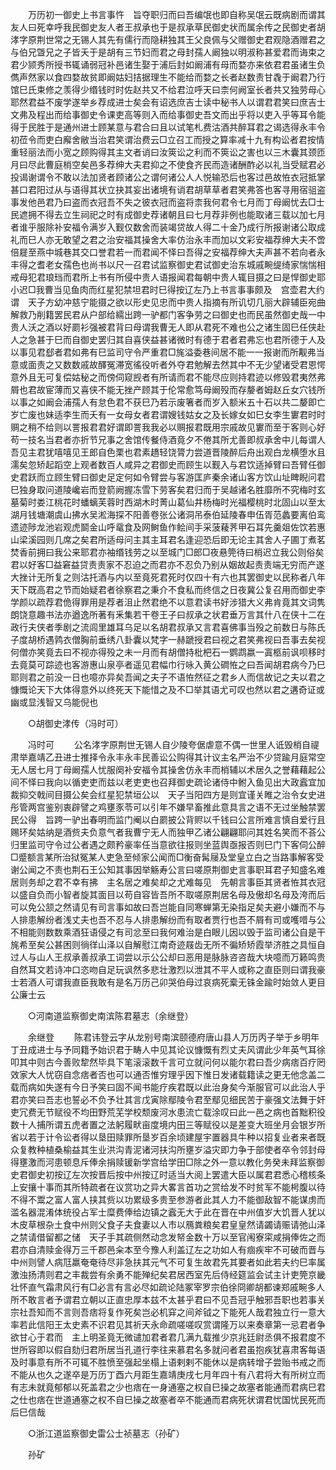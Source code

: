 <!-- { "loadSidebar": true } -->
　　万历初一御史上书言事忤　旨夺职归而曰吾编氓也即自称吴氓云既病剧而谓其友人曰死幸呼我民御史友人者王叔承也于是叔承草民御史状而属余传之民御史者胡涍字原荆世常之无锡人其先有儒行而隐耕独其王父良佩与父赠御史君观隐酒赠君之与伯兄曁兄之子皆夭于是胡有三节妇而君之母封孺人阚独以明淑称甚爱君而诲束之君少颕秀所授书辄诵弱冠补邑诸生娶于浦后封如阚浦有母而婺亦来依君君虽诸生负儁声然家以食四婺故贫即阚姑妇拮据理生不能给而婺之长者赵数责甘毳于阚君乃行馆巳氏束修之羡得少缗钱时时佐赵共又不给君泣呼天曰柰何阙室长者共又独劳母心耶然君益不废学遂举乡荐成进士矣会有诏选庶吉士读中秘书人以谓君君笑曰庶吉士文弗及程出而给事御史令课吏高等则入而给事御史吾文而出乎将以吏入乎等耳令能得于民胜于是通州进士顾某意与君合曰且以试笔札费沽酒共醉耳君之谒选得永丰令初莅令而吏白廨舍敝当治君笑谓治费云□立召工而授之算率减十九有构讼者君按情重轻丽法而小宽之顾购得其主文者诮曰汝筴讼之利而不筴讼之害也以三木囊其颈匝月曰尽此曹庭梢空矣邑多荐绅大夫君抑之不使食齐民而造诸酬酢必以礼当受赋君必投谒谢谓令不敢以法加贤者顾诸公之谓何诸公人人悦输恐后也客过邑故恠衣冠抵掌甚口君阳过从与语得其状立抉其妄出诸境有诮君胡草草者君笑弗答也客寻用宿驵盗事发他邑君乃曰盗而衣冠吾不失之彼衣冠而盗将柰我何君令七月而丁母阚忧去□士民遮拥不得去立生祠祀之时有成御史荐诸朝且曰七月荐非例也能取诸三载以加七月者谁乎服除补安福令满岁入觐仅数舍而装竭贷故人得二十金乃成行所报谢诸公取成礼而巳人亦无敢望之君之治安福其操舍大率仿治永丰而加以文彩安福荐绅大夫不啻倍屣至燕中城巷其交口誉君若一而君闻不怿曰吾得之安福荐绅大夫声甚不若向者永丰得之耆老女孺色也尚书以尺一召君试监察御史君试御史治东城戚畹缇绮家惴惴相戒母犯君琅珰而君所上书有所侵中贵人语报闻君每朝中贵人辄目摄之曰是悍御史耶小迟□我曹当见鱼肉而红星犯禁坦君时巳得按辽左乃上书言事事颇及　宫壶君大约谓　天子方幼冲慈宁能摄之欲以形史见忠而中贵人指摘有所讥切几丽大辟辅臣宛曲解救乃削籍罢民君从户部给繻出跨一驴都门客争劳之曰御史也而民虽然御史哉一中贵人沃之酒以好罽衫强被君背曰母谓我曹无人即从君死不难也公之诸生固巳任侠赴人之急甚于巳而自御史罢归其自喜侠益甚诸微时有德于君者君弗忘也君所德于人及以事见君郄者君如弗有巳监司守令严重君□旄溢委巷间居不能一一报谢而所觏弗当意或面责之又数数戚故醳冤滞宽徭役听者外夺君勉解去然其中不无少望诸受君恩愕意外且无可复偿姑秘之而傍伺窥觊者有所请而君不能尽应则持君迹以修毁君夷然弗屑也君故宦薄而又喜侠不能无挫产顾其于伦常愈笃母阚殁而存嫠者姆赵丘女穴钱所以事之如阚会浦孺人有怠色君不获巳乃若示废箸者而岁入额米五十石以共二嫠即亡岁亡废也妹适李生而夭有一女母女者君谓嫂钱姑女之及长嫁女如巳女李生寠君时时赒之稍不给则以詈报君君好谓即詈我我必以赒报君既用宗戚故见寠而至于客则心好苟一技名当君者亦折节兄事之舍馆传餐侍酒竟夕不倦其所尤善即叔承舍中儿每谓人吾见主君犹嘻嘻见王郎自色栗也君素趫轻饶膂力尝道晋陵醉后舟出观白龙横堕水且濡矣忽矫起蹈空上观者数百人咸异之君御史而顾生以觐入与君饮适掉臂曰吾臂任御史君跃而立顾生臂曰御史足定何如令臂尝与客游匡庐秦余诸山客方饮山址睥睨问君巳独身取问道陵巉岩而登箭阙握冻雪下劳客矣君归而于吴越诸名胜靡所不究梅时玄墓菊时娄江桃花时蟠螭芙蓉时西湖木时菁山葛仙井杨梅时光福樱桃时北固山以至太湖月钱塘潮虞山拂水吴淞海探不阳善卷张公诸洞吊泰伯延陵春申伍胥范蠡要离伯鸾遗迹陟龙池岩观虎鬬金山呼鼋食及网鲥鱼作鲙间手采菠薐荠甲石耳先羹爼佐饮若惠山梁溪园则几席之矣君所适母问主其主耳君名逢迎恐后即无论主其舍人子圃丁煮茗焚香前拥曰我公来耶君亦袖缗钱劳之以至城门□郎□夜悬筦待曰梢迟立我公则俗矣君以好客□益窘益贷责责家不忍迫之而君亦不忍负乃别从姻故起责责端无穷而产遂大挫计无所复之则沽托酒与内以至竟死君死时仅四十有六也其罢御史以民称者八年天下既高君之节而始疑君者徐察君之秉介不食私而终信之日夜冀公复召用而御史李学颜以疏荐君佹得罪用是荐者沮止然君绝不以意君读书好涉猎大义弗肯竟其文词隽朗饶意趣书法亦遒逸所著有釆集若干卷王子曰叔承之状君垂万言其什八在侠十二在政行夫侠者季剧之流闾里雄耳乌足以名胡君叔承又言君喜佛事当殁之前数日与陈氏子度胡桥遇鹑衣僧胸前垂绣八卦囊以梵字一赫蹏授君曰视之君笑弗视曰吾事去矣视何僧亦笑竟去曰不视亦得殁之未一月而有胡僧持枇杷石一鹦鹉嬴一寘柩前讽呗移时去竟莫可踪迹也客游惠山泉亭者遥见君幅巾行咏入黄公磵恠之曰吾闻胡君病今乃巳耶则君之前没一日也噫亦异矣吾闻之夫子不语恠然征之君乡人而信故记之夫以君之慷慨论天下大体得意外以终死天下能惜之及不□举其语尤可叹也然以君之遘奇证或幽或显浅智又乌能倪也 

　　○胡御史涍传（冯时可） 

　　冯时可 
　　公名涍字原荆世无锡人自少陵夸倨虐意不偶一世里人诋毁梢自禔肃举嘉靖乙丑进士推择令永丰永丰民善讼公购得其计议主名严治不少贷踰月庭常空无人居七月丁母阚孺人忧服阕补安福令其操舍仿永丰而梢辅以术居久之誉藉藉起公间不怿曰我向以循吏吏而兹以老吏吏也召拜御史疏论诸侍中鲋入鱼见出大政蠧宜加裁抑交戟间目摄公矣会红星犯禁垣公以　天子当阳四方是则宜谨关睢之治令女史进彤管两宫鉴别衷辟譬之鸡壅豕苓可以引年不嫌早畜推此意具言之语不无过坐触禁罢民公得　旨跨一驴出春明而监门阉以白罽披公背赆以千钱曰公言所难言慎自爱行且赐环矣姑纳是酒赀夫负意气者我曹宁无人而独甲乙诸公翩翩耶问其姓名笑而不荅公归里监司守令过公者遇之颇矜豪率任当意欲往报则坐蓝舆亟报否则巳门下客伺公醉□蹙额言某所治狱冤某人吏急至倾家公闻而□衡奋髯屦及堂皇立白之当路事解客受谢公闻之不责也荆石王公知其事因举觞寿公言曰嗟原荆御史言事职耳君子知盛名难居则务却之君不幸有拂　主名居之难矣却之尤难每见　先朝言事臣其贤者恠其衣冠以盛自负而小智者旋其面目以苟自容皆吾所不取嗟原荆居名母及傲却名母及洿而后可以免公颔之然请见有司言事如故曰吾岂能自同寒蝉第无染指足矣夫避小嫌而不与人排患解纷者浅丈夫也吾不忍与人排患解纷而有取者贾行也吾不屑有司或嚄唶与公不相能则数数乘酒狂语侵之有司忿至曰我何难治是白眼儿因以毁于监司诸公自是干旄希至矣公甚困则徜徉山泽以自解慰江南奇迹屐齿无所不徧矫矫霞举济胜之具恒自过人与山人王叔承善叔承工词尝以示公公却曰恶用是脉脉咨咨哉大块噫而万籁鸣贵自然耳文若诗冲口恣吻自足玩讽然多悲壮激烈以泄其不平人或称之直臣则曰谓我豪士若酒人可谓我直臣我敢有是名万历己卯哭伯母过哀病死槖无铢金踰时始敛人更目公廉士云 

　　○河南道监察御史南滨陈君墓志（余继登） 

　　余继登 
　　陈君讳登云字从龙别号南滨颐德府唐山县人万历丙子举于乡明年丁丑成进士与予同籍予始识君于畴人中见其论议慷慨有烈丈夫风谓此少年英气耳徐叩其中则古今善败犂然毕具下笔滚滚数千言可立就问何以能尔君曰吾少病痞百疗罔效家大人忧窃自念痞者否也可以通否惟穷理乎因下惟日发诸载籍读之更无他念盖二载而病如失遂有今日予笑曰固不闻书能疗疾君既以此治身矣今渐服官可以此治人乎君亦笑曰吾志也誓必不负予壮其言戊寅除鄢陵令君至鄢见细民苦于豪强文法舞于奸吏冗费无节赋役不均田野荒芜学校颓废河水患流亡载涂叹曰此一邑之病也首黜积役数十人捕所谓五虎者置之法躬履畎亩度境内田三等赋役以是差变大班坐月会银岁所省以若于计令讼者得以垦田赎罪所垦岁百余顷建屋宇置器具牛种以招复业者来者既众复教种植桑榆益其生业洪沟青泥诸河扶沟所壅岁溢灾即力争于部使者卒令邻封母得壅激而河患顿息斥俸余捐赎锾新学宫给学田□除之外一意以教化务癸未拜监察御史君御史初按辽左次按晋后按中州按辽时适当大阅上罢遣大臣以属君君悉心稽核条上安攘十事而其所特疏者在议赏功之异大畧言首功之赏给发不时贫军不能枵腹以待不得不鬻之富人富人挟其赀以功累级多贵至参游者此其人力不能御敌智不能谋虏而滥名器混淆体统役占军士糜费俸给边镇之蠧无大于此在晋在中州值岁大饥晋人犹以木皮草根杂土食中州则父食子夫食妻以人市以鴈粪粮矣君皇皇然请蠲请赈请弛山泽之禁请借留都之储　天子手其疏侧然动念发帑金数十万以至官闱寮寀咸捐俸佐之而君亦自清赎金得万三千郡邑籴本至今豫人利盖辽左之功如人有痼疾牢不可破而晋与中州则譬人病尫羸奄奄待尽非急扶其元气不可复生故君先其要者如此若夫约巳率属激浊扬清则君之丰裁尝有余勇不能殚纪矣君居西室先后侍经筵监会试主计吏筦京畿壮怀直气霜肃风行有□必言有言必尽如疏论陆冢宰罗宗伯徐冏卿胡都谏郑戚畹多人所不敢言者予谓君立朝以正直忠厚本兹不太甚乎君曰不见吾冠乎触邪吾职也若事关宗社吾知而不言则吾痞将复作死矣岂必机穽之间斧钺之下能死人哉君独立行一意大率若此信阳王太史素不识君见其祈天永命疏嗟嗟叹赏谓隆万以来奏章第一忌君者争欲甘心于君而　主上明圣竟无微谴加君者君几满九载推少京兆廷尉丞俱不报君度不世所容即以假自劾归君所居当孔道行李往来慕君名多就问者君虽抱疾犹喜肃客每语及时事意有所不可辄不胜愤至强起坐榻上语剌剌不能休以是病转增子尝贻书戒之而不能从也久之遂卒是万历丁酉六月距生嘉靖庚戌七月年四十有八君将大有所树立而有志未就竟郁郁以死盖君之少也痞在一身通塞之权自巳操之故塞者能通而君病巳君之仕也痞在世道通塞之权不自巳操之故塞者卒不能通而君病死状谓君忧国忧民死而后巳信哉 

　　○浙江道监察御史雷公士祯墓志（孙矿） 

　　孙矿 
